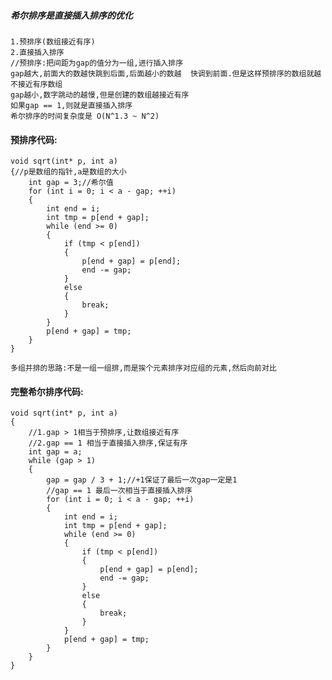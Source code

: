 ##### 希尔排序是直接插入排序的优化
    1.预排序(数组接近有序)
    2.直接插入排序
    //预排序:把间距为gap的值分为一组,进行插入排序
    gap越大,前面大的数越快跳到后面,后面越小的数越  快调到前面.但是这样预排序的数组就越不接近有序数组
    gap越小,数字跳动的越慢,但是创建的数组越接近有序
    如果gap == 1,则就是直接插入排序
    希尔排序的时间复杂度是 O(N^1.3 ~ N^2)
#### 预排序代码:
    void sqrt(int* p, int a)
    {//p是数组的指针,a是数组的大小
        int gap = 3;//希尔值
        for (int i = 0; i < a - gap; ++i)
        {
            int end = i;
            int tmp = p[end + gap];
            while (end >= 0)
            {
                if (tmp < p[end])
                {
                    p[end + gap] = p[end];
                    end -= gap;
                }
                else
                {
                    break;
                }
            }
            p[end + gap] = tmp;
        }
    }

    多组并排的思路:不是一组一组排,而是挨个元素排序对应组的元素,然后向前对比

#### 完整希尔排序代码:
    void sqrt(int* p, int a)
    {
        //1.gap > 1相当于预排序,让数组接近有序
        //2.gap == 1 相当于直接插入排序,保证有序
        int gap = a;
        while (gap > 1)
        {
            gap = gap / 3 + 1;//+1保证了最后一次gap一定是1
            //gap == 1 最后一次相当于直接插入排序
            for (int i = 0; i < a - gap; ++i)
            {
                int end = i;
                int tmp = p[end + gap];
                while (end >= 0)
                {
                    if (tmp < p[end])
                    {
                        p[end + gap] = p[end];
                        end -= gap;
                    }
                    else
                    {
                        break;
                    }
                }
                p[end + gap] = tmp;
            }
        }
    }